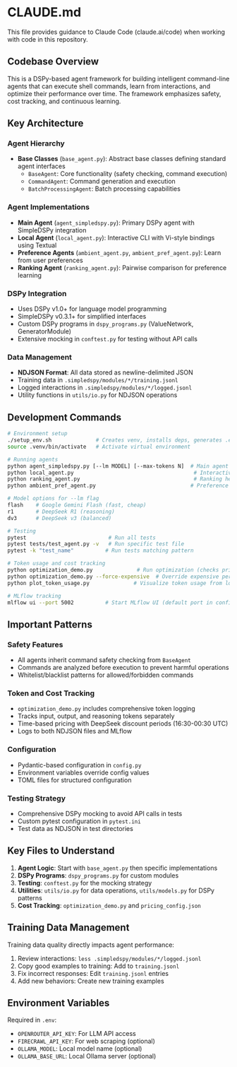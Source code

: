 # CLAUDE.md

This file provides guidance to Claude Code (claude.ai/code) when working with code in this repository.

## Codebase Overview

This is a DSPy-based agent framework for building intelligent command-line agents that can execute shell commands, learn from interactions, and optimize their performance over time. The framework emphasizes safety, cost tracking, and continuous learning.

## Key Architecture

### Agent Hierarchy
- **Base Classes** (`base_agent.py`): Abstract base classes defining standard agent interfaces
  - `BaseAgent`: Core functionality (safety checking, command execution)
  - `CommandAgent`: Command generation and execution
  - `BatchProcessingAgent`: Batch processing capabilities

### Agent Implementations
- **Main Agent** (`agent_simpledspy.py`): Primary DSPy agent with SimpleDSPy integration
- **Local Agent** (`local_agent.py`): Interactive CLI with Vi-style bindings using Textual
- **Preference Agents** (`ambient_agent.py`, `ambient_pref_agent.py`): Learn from user preferences
- **Ranking Agent** (`ranking_agent.py`): Pairwise comparison for preference learning

### DSPy Integration
- Uses DSPy v1.0+ for language model programming
- SimpleDSPy v0.3.1+ for simplified interfaces
- Custom DSPy programs in `dspy_programs.py` (ValueNetwork, GeneratorModule)
- Extensive mocking in `conftest.py` for testing without API calls

### Data Management
- **NDJSON Format**: All data stored as newline-delimited JSON
- Training data in `.simpledspy/modules/*/training.jsonl`
- Logged interactions in `.simpledspy/modules/*/logged.jsonl`
- Utility functions in `utils/io.py` for NDJSON operations

## Development Commands

```bash
# Environment setup
./setup_env.sh              # Creates venv, installs deps, generates .env.example
source .venv/bin/activate   # Activate virtual environment

# Running agents
python agent_simpledspy.py [--lm MODEL] [--max-tokens N]  # Main agent
python local_agent.py                                      # Interactive CLI
python ranking_agent.py                                    # Ranking helper
python ambient_pref_agent.py                              # Preference agent

# Model options for --lm flag
flash    # Google Gemini Flash (fast, cheap)
r1       # DeepSeek R1 (reasoning)
dv3      # DeepSeek v3 (balanced)

# Testing
pytest                          # Run all tests
pytest tests/test_agent.py -v   # Run specific test file
pytest -k "test_name"          # Run tests matching pattern

# Token usage and cost tracking
python optimization_demo.py              # Run optimization (checks pricing periods)
python optimization_demo.py --force-expensive  # Override expensive period check
python plot_token_usage.py              # Visualize token usage from logs

# MLflow tracking
mlflow ui --port 5002          # Start MLflow UI (default port in config)
```

## Important Patterns

### Safety Features
- All agents inherit command safety checking from `BaseAgent`
- Commands are analyzed before execution to prevent harmful operations
- Whitelist/blacklist patterns for allowed/forbidden commands

### Token and Cost Tracking
- `optimization_demo.py` includes comprehensive token logging
- Tracks input, output, and reasoning tokens separately
- Time-based pricing with DeepSeek discount periods (16:30-00:30 UTC)
- Logs to both NDJSON files and MLflow

### Configuration
- Pydantic-based configuration in `config.py`
- Environment variables override config values
- TOML files for structured configuration

### Testing Strategy
- Comprehensive DSPy mocking to avoid API calls in tests
- Custom pytest configuration in `pytest.ini`
- Test data as NDJSON in test directories

## Key Files to Understand

1. **Agent Logic**: Start with `base_agent.py` then specific implementations
2. **DSPy Programs**: `dspy_programs.py` for custom modules
3. **Testing**: `conftest.py` for the mocking strategy
4. **Utilities**: `utils/io.py` for data operations, `utils/models.py` for DSPy patterns
5. **Cost Tracking**: `optimization_demo.py` and `pricing_config.json`

## Training Data Management

Training data quality directly impacts agent performance:

1. Review interactions: `less .simpledspy/modules/*/logged.jsonl`
2. Copy good examples to training: Add to `training.jsonl`
3. Fix incorrect responses: Edit `training.jsonl` entries
4. Add new behaviors: Create new training examples

## Environment Variables

Required in `.env`:
- `OPENROUTER_API_KEY`: For LLM API access
- `FIRECRAWL_API_KEY`: For web scraping (optional)
- `OLLAMA_MODEL`: Local model name (optional)
- `OLLAMA_BASE_URL`: Local Ollama server (optional)